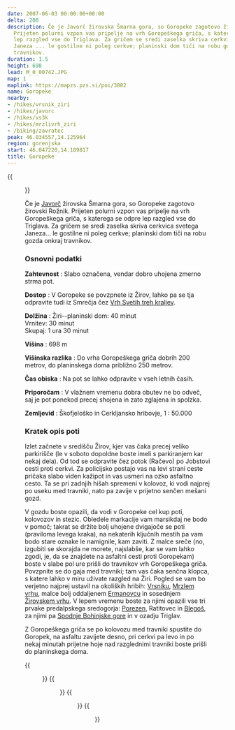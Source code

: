 ```yaml
---
date: 2007-06-03 00:00:00+00:00
delta: 200
description: Če je Javorč žirovska Šmarna gora, so Goropeke zagotovo žirovski Rožnik.
  Prijeten polurni vzpon vas pripelje na vrh Goropeškega griča, s katerega se odpre
  lep razgled vse do Triglava. Za gričem se sredi zaselka skriva cerkvica svetega
  Janeza ... le gostilne ni poleg cerkve; planinski dom tiči na robu gozda onkraj
  travnikov.
duration: 1.5
height: 698
lead: M_0_00742.JPG
map: 1
maplink: https://mapzs.pzs.si/poi/3882
name: Goropeke
nearby:
- /hikes/vrsnik_ziri
- /hikes/javorc
- /hikes/vs3k
- /hikes/mrzlivrh_ziri
- /biking/zavratec
peak: 46.034557,14.125964
region: gorenjska
start: 46.047220,14.109817
title: Goropeke
---
```

{{<figure src="M_0_00742.JPG">}}

Če je [Javorč](../javorc) žirovska Šmarna gora, so Goropeke zagotovo žirovski Rožnik. Prijeten polurni vzpon vas pripelje na vrh Goropeškega griča, s katerega se odpre lep razgled vse do Triglava. Za gričem se sredi zaselka skriva cerkvica svetega Janeza\... le gostilne ni poleg cerkve; planinski dom tiči na robu gozda onkraj travnikov.

### Osnovni podatki

**Zahtevnost**
:   Slabo označena, vendar dobro uhojena zmerno strma pot.

**Dostop**
:   V Goropeke se povzpnete iz Žirov, lahko pa se tja odpravite tudi iz Smrečja čez [Vrh Svetih treh kraljev](../vs3k).

**Dolžina**
:   Žiri--planinski dom: 40 minut\
    Vrnitev: 30 minut\
    Skupaj: 1 ura 30 minut

**Višina**
:   698 m

**Višinska razlika**
:   Do vrha Goropeškega griča dobrih 200 metrov, do planinskega doma približno 250 metrov.

**Čas obiska**
:   Na pot se lahko odpravite v vseh letnih časih.

**Priporočam**
:   V vlažnem vremenu dobra obutev ne bo odveč, saj je pot ponekod precej shojena in zato zglajena in spolzka.

**Zemljevid**
:   Škofjeloško in Cerkljansko hribovje, 1 : 50.000

### Kratek opis poti

Izlet začnete v središču Žirov, kjer vas čaka precej veliko parkirišče (le v soboto dopoldne boste imeli s parkiranjem kar nekaj dela). Od tod se odpravite čez potok (Račevo) po Jobstovi cesti proti cerkvi. Za policijsko postajo vas na levi strani ceste pričaka slabo viden kažipot in vas usmeri na ozko asfaltno cesto. Ta se pri zadnjih hišah spremeni v kolovoz, ki vodi najprej po useku med travniki, nato pa zavije v prijetno senčen mešani gozd.

V gozdu boste opazili, da vodi v Goropeke cel kup poti, kolovozov in stezic. Obledele markacije vam marsikdaj ne bodo v pomoč; takrat se držite bolj uhojene dvigajoče se poti (praviloma levega kraka), na nekaterih ključnih mestih pa vam bodo stare oznake le namignile, kam zaviti. Z malce sreče (no, izgubiti se skorajda ne morete, najslabše, kar se vam lahko zgodi, je, da se znajdete na asfaltni cesti proti Goropekam) boste v slabe pol ure prišli do travnikov vrh Goropeškega griča. Povzpnite se do gaja med travniki; tam vas čaka senčna klopca, s katere lahko v miru uživate razgled na Žiri. Pogled se vam bo verjetno najprej ustavil na okoliških hribih: [Vrsniku](../vrsnik_ziri), [Mrzlem vrhu](../mrzlivrh_ziri), malce bolj oddaljenem [Ermanovcu](../ermanovec) in sosednjem [Žirovskem vrhu](../javorc). V lepem vremenu boste za njimi opazili vse tri prvake predalpskega sredogorja: [Porezen](../porezen), Ratitovec in [Blegoš](../blegos), za njimi pa [Spodnje Bohinjske gore](../crnaprst) in v ozadju Triglav.

Z Goropeškega griča se po kolovozu med travniki spustite do Goropek, na asfaltu zavijete desno, pri cerkvi pa levo in po nekaj minutah prijetne hoje nad razglednimi travniki boste prišli do planinskega doma.

{{<figure src="M_0_00737.JPG" caption="Goropeški vrh">}} {{<figure src="M_0_00738.JPG" caption="Pogled na Žiri">}}
{{<figure src="M_0_00740.JPG" caption="Pomladni travniki okoli Goropek">}}
{{<figure src="M_0_00741.jpg" caption="Sveti Krištof na cerkvici v Goropekah">}}
